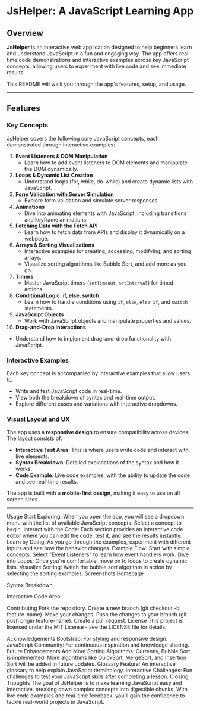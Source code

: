# JsHelper: A JavaScript Learning App

## Overview

**JsHelper** is an interactive web application designed to help beginners learn and understand JavaScript in a fun and engaging way. The app offers real-time code demonstrations and interactive examples across key JavaScript concepts, allowing users to experiment with live code and see immediate results.

This README will walk you through the app's features, setup, and usage.

---

## Features

### Key Concepts

JsHelper covers the following core JavaScript concepts, each demonstrated through interactive examples:

1. **Event Listeners & DOM Manipulation**
   - Learn how to add event listeners to DOM elements and manipulate the DOM dynamically.
2. **Loops & Dynamic List Creation**
   - Understand loops (for, while, do-while) and create dynamic lists with JavaScript.
3. **Form Validation with Server Simulation**
   - Explore form validation and simulate server responses.
4. **Animations**
   - Dive into animating elements with JavaScript, including transitions and keyframe animations.
5. **Fetching Data with the Fetch API**
   - Learn how to fetch data from APIs and display it dynamically on a webpage.
6. **Arrays & Sorting Visualizations**
   - Interactive examples for creating, accessing, modifying, and sorting arrays.
   - Visualize sorting algorithms like Bubble Sort, and add more as you go.
7. **Timers**
   - Master JavaScript timers (`setTimeout`, `setInterval`) for timed actions.
8. **Conditional Logic: if, else, switch**
   - Learn how to handle conditions using `if`, `else`, `else if`, and `switch` statements.
9. **JavaScript Objects**
   - Work with JavaScript objects and manipulate properties and values.
10. **Drag-and-Drop Interactions**
   - Understand how to implement drag-and-drop functionality with JavaScript.

### Interactive Examples

Each key concept is accompanied by interactive examples that allow users to:

- Write and test JavaScript code in real-time.
- View both the breakdown of syntax and real-time output.
- Explore different cases and variations with interactive dropdowns.
  
### Visual Layout and UX

The app uses a **responsive design** to ensure compatibility across devices. The layout consists of:

- **Interactive Test Area**: This is where users write code and interact with live elements.
- **Syntax Breakdown**: Detailed explanations of the syntax and how it works.
- **Code Example**: Live code examples, with the ability to update the code and see real-time results.

The app is built with a **mobile-first design**, making it easy to use on all screen sizes.

---

Usage
Start Exploring: When you open the app, you will see a dropdown menu with the list of available JavaScript concepts. Select a concept to begin.
Interact with the Code: Each section provides an interactive code editor where you can edit the code, test it, and see the results instantly.
Learn by Doing: As you go through the examples, experiment with different inputs and see how the behavior changes.
Example Flow:
Start with simple concepts: Select "Event Listeners" to learn how event handlers work.
Dive into Loops: Once you're comfortable, move on to loops to create dynamic lists.
Visualize Sorting: Watch the bubble sort algorithm in action by selecting the sorting examples.
Screenshots
Homepage

Syntax Breakdown

Interactive Code Area

Contributing
Fork the repository.
Create a new branch (git checkout -b feature-name).
Make your changes.
Push the changes to your branch (git push origin feature-name).
Create a pull request.
License
This project is licensed under the MIT License - see the LICENSE file for details.

Acknowledgements
Bootstrap: For styling and responsive design.
JavaScript Community: For continuous inspiration and knowledge sharing.
Future Enhancements
Add More Sorting Algorithms: Currently, Bubble Sort is implemented. More algorithms like QuickSort, MergeSort, and Insertion Sort will be added in future updates.
Glossary Feature: An interactive glossary to help explain JavaScript terminology.
Interactive Challenges: Fun challenges to test your JavaScript skills after completing a lesson.
Closing Thoughts
The goal of JsHelper is to make learning JavaScript easy and interactive, breaking down complex concepts into digestible chunks. With live code examples and real-time feedback, you'll gain the confidence to tackle real-world projects in JavaScript.
